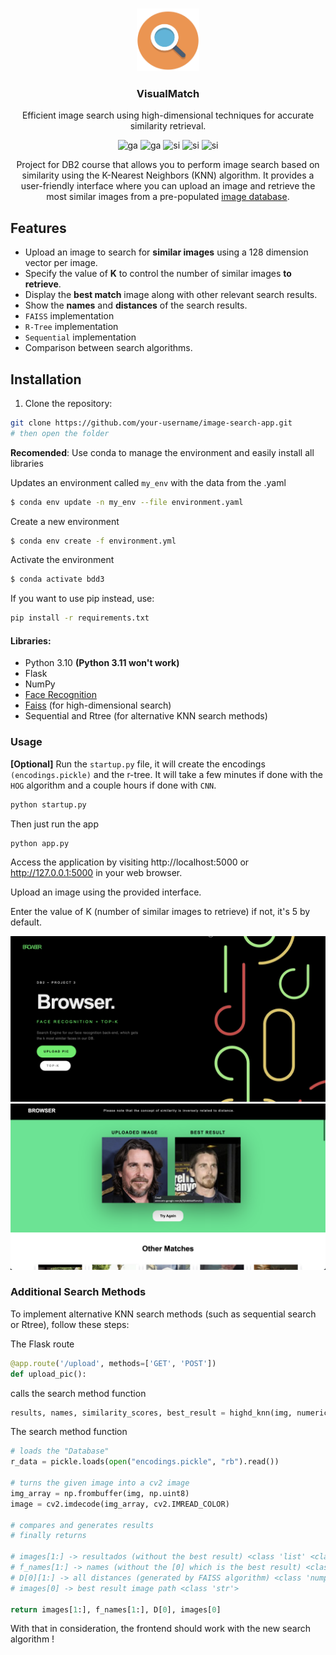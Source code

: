 <br>
<p align="center">
    <img src="./others/logo.png" alt='Logo' width=100 height=100>

<h3 align="center">VisualMatch</h3>

<p align="center">
    Efficient image search using high-dimensional techniques for accurate similarity retrieval.
</p>

<p align="center"

![ga](https://img.shields.io/badge/Python-3.10-blue?style=for-the-badge&logo=)
![ga](https://img.shields.io/badge/Flask-2.3.2-turquoise?style=for-the-badge&logo=)
![si](https://img.shields.io/badge/Academical%20Project-Yes-brightgreen?style=for-the-badge&logo=) 
![si](https://img.shields.io/badge/License-MIT-red?style=for-the-badge&logo=)
![si](https://img.shields.io/badge/Repo%20Size-8.5Mb-orange?style=for-the-badge&logo=)
<p align="center"

Project for DB2 course that allows you to perform image search based on similarity using the K-Nearest Neighbors (KNN) algorithm. It provides a user-friendly interface where you can upload an image and retrieve the most similar images from a pre-populated [image database]((http://vis-www.cs.umass.edu/lfw/)).

## Features

- Upload an image to search for **similar images** using a 128 dimension vector per image.
- Specify the value of **K** to control the number of similar images **to retrieve**.
- Display the **best match** image along with other relevant search results.
- Show the **names** and **distances** of the search results.
- ```FAISS``` implementation
- ```R-Tree``` implementation
- ```Sequential``` implementation
- Comparison between search algorithms.

## Installation

1. Clone the repository:

```bash
git clone https://github.com/your-username/image-search-app.git
# then open the folder
```

**Recomended**: Use conda to manage the environment and easily install all libraries

Updates an environment called ```my_env``` with the data from the .yaml

```bash
$ conda env update -n my_env --file environment.yaml
```

Create a new environment
```bash
$ conda env create -f environment.yml
```

Activate the environment
```bash
$ conda activate bdd3
```

If you want to use pip instead, use:
```bash
pip install -r requirements.txt
```

#### Libraries:
- Python 3.10 **(Python 3.11 won't work)**
- Flask 
- NumPy
- [Face Recognition]((https://github.com/ageitgey/face_recognition))
- [Faiss]((https://engineering.fb.com/2017/03/29/data-infrastructure/faiss-a-library-for-efficient-similarity-search/)) (for high-dimensional search)
- Sequential and Rtree (for alternative KNN search methods)

### Usage

**[Optional]** Run the ```startup.py``` file, it will create the encodings ```(encodings.pickle)``` and the r-tree. It will take a few minutes if done with the ```HOG``` algorithm and a couple hours if done with ```CNN```.
```bash
python startup.py
```

Then just run the app

```bash
python app.py
```

Access the application by visiting http://localhost:5000 or http://127.0.0.1:5000 in your web browser.

Upload an image using the provided interface.

Enter the value of K (number of similar images to retrieve) if not, it's 5 by default.

<p align="center">
<img src="./others/main.png" style="width: 600px;">
<img src="./others/results.png" style="width: 600px;">
</p>

### Additional Search Methods
To implement alternative KNN search methods (such as sequential search or Rtree), follow these steps:

The Flask route
```py
@app.route('/upload', methods=['GET', 'POST'])
def upload_pic(): 
```
calls the search method function
```py
results, names, similarity_scores, best_result = highd_knn(img, numeric_value)
```

The search method function
```py
# loads the "Database"
r_data = pickle.loads(open("encodings.pickle", "rb").read())

# turns the given image into a cv2 image
img_array = np.frombuffer(img, np.uint8)
image = cv2.imdecode(img_array, cv2.IMREAD_COLOR)

# compares and generates results
# finally returns

# images[1:] -> resultados (without the best result) <class 'list' <class 'str'> >
# f_names[1:] -> names (without the [0] which is the best result) <class 'list' <class 'str'> >
# D[0][1:] -> all distances (generated by FAISS algorithm) <class 'numpy.ndarray' <class 'numpy.float32'> >
# images[0] -> best result image path <class 'str'>

return images[1:], f_names[1:], D[0], images[0]
```

With that in consideration, the frontend should work with the new search algorithm !